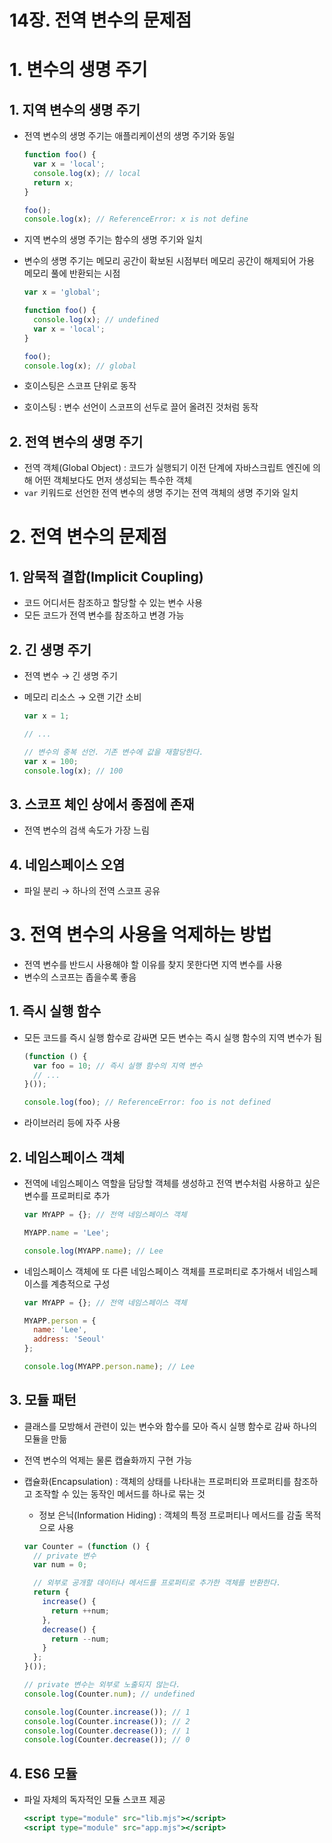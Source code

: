# 14장. 전역 변수의 문제점

# 1. 변수의 생명 주기

## 1. 지역 변수의 생명 주기

- 전역 변수의 생명 주기는 애플리케이션의 생명 주기와 동일
    
    ```jsx
    function foo() {
      var x = 'local';
      console.log(x); // local
      return x;
    }
    
    foo();
    console.log(x); // ReferenceError: x is not define
    ```
    
- 지역 변수의 생명 주기는 함수의 생명 주기와 일치
- 변수의 생명 주기는 메모리 공간이 확보된 시점부터 메모리 공간이 해제되어 가용 메모리 풀에 반환되는 시점
    
    ```jsx
    var x = 'global';
    
    function foo() {
      console.log(x); // undefined
      var x = 'local';
    }
    
    foo();
    console.log(x); // global
    ```
    
- 호이스팅은 스코프 댠위로 동작
- 호이스팅 : 변수 선언이 스코프의 선두로 끌어 올려진 것처럼 동작

## 2. 전역 변수의 생명 주기

- 전역 객체(Global Object) : 코드가 실행되기 이전 단계에 자바스크립트 엔진에 의해 어떤 객체보다도 먼저 생성되는 특수한 객체
- `var` 키워드로 선언한 전역 변수의 생명 주기는 전역 객체의 생명 주기와 일치

# 2. 전역 변수의 문제점

## 1. 암묵적 결합(Implicit Coupling)

- 코드 어디서든 참조하고 할당할 수 있는 변수 사용
- 모든 코드가 전역 변수를 참조하고 변경 가능

## 2. 긴 생명 주기

- 전역 변수 → 긴 생명 주기
- 메모리 리소스 → 오랜 기간 소비
    
    ```jsx
    var x = 1;
    
    // ...
    
    // 변수의 중복 선언. 기존 변수에 값을 재할당한다.
    var x = 100;
    console.log(x); // 100
    ```
    

## 3. 스코프 체인 상에서 종점에 존재

- 전역 변수의 검색 속도가 가장 느림

## 4. 네임스페이스 오염

- 파일 분리 → 하나의 전역 스코프 공유

# 3. 전역 변수의 사용을 억제하는 방법

- 전역 변수를 반드시 사용해야 할 이유를 찾지 못한다면 지역 변수를 사용
- 변수의 스코프는 좁을수록 좋음

## 1. 즉시 실행 함수

- 모든 코드를 즉시 실행 함수로 감싸면 모든 변수는 즉시 실행 함수의 지역 변수가 됨
    
    ```jsx
    (function () {
      var foo = 10; // 즉시 실행 함수의 지역 변수
      // ...
    }());
    
    console.log(foo); // ReferenceError: foo is not defined
    ```
    
- 라이브러리 등에 자주 사용

## 2. 네임스페이스 객체

- 전역에 네임스페이스 역할을 담당할 객체를 생성하고 전역 변수처럼 사용하고 싶은 변수를 프로퍼티로 추가
    
    ```jsx
    var MYAPP = {}; // 전역 네임스페이스 객체
    
    MYAPP.name = 'Lee';
    
    console.log(MYAPP.name); // Lee
    ```
    
- 네임스페이스 객체에 또 다른 네임스페이스 객체를 프로퍼티로 추가해서 네임스페이스를 계층적으로 구성
    
    ```jsx
    var MYAPP = {}; // 전역 네임스페이스 객체
    
    MYAPP.person = {
      name: 'Lee',
      address: 'Seoul'
    };
    
    console.log(MYAPP.person.name); // Lee
    ```
    

## 3. 모듈 패턴

- 클래스를 모방해서 관련이 있는 변수와 함수를 모아 즉시 실행 함수로 감싸 하나의 모듈을 만듦
- 전역 변수의 억제는 물론 캡슐화까지 구현 가능
- 캡슐화(Encapsulation) : 객체의 상태를 나타내는 프로퍼티와 프로퍼티를 참조하고 조작할 수 있는 동작인 메서드를 하나로 묶는 것
    - 정보 은닉(Information Hiding) : 객체의 특정 프로퍼티나 메서드를 감출 목적으로 사용
    
    ```jsx
    var Counter = (function () {
      // private 변수
      var num = 0;
    
      // 외부로 공개할 데이터나 메서드를 프로퍼티로 추가한 객체를 반환한다.
      return {
        increase() {
          return ++num;
        },
        decrease() {
          return --num;
        }
      };
    }());
    
    // private 변수는 외부로 노출되지 않는다.
    console.log(Counter.num); // undefined
    
    console.log(Counter.increase()); // 1
    console.log(Counter.increase()); // 2
    console.log(Counter.decrease()); // 1
    console.log(Counter.decrease()); // 0
    ```
    

## 4. ES6 모듈

- 파일 자체의 독자적인 모듈 스코프 제공
    
    ```jsx
    <script type="module" src="lib.mjs"></script>
    <script type="module" src="app.mjs"></script>
    ```
